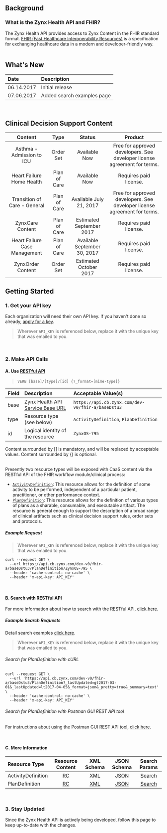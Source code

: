 ## Background

### What is the Zynx Health API and FHIR?
The Zynx Health API provides access to Zynx Content in the FHIR standard format.
[FHIR (Fast Healthcare Interoperability Resources)](http://hl7.org/fhir/summary.html) is a specification for exchanging healthcare data in a modern and developer-friendly way.
<br>
<br>
## What's New

| Date       | Description     |
| :--------- | :-------------- |
| 06.14.2017 | Initial release |
| 07.06.2017 | Added search examples page |
<br>

## Clinical Decision Support Content
**Content**|**Type**|**Status**|**Product**
:-----:|:-----:|:-----:|:-----:
Asthma - Admission to ICU|Order Set|Available Now|Free for approved developers. See developer license agreement for terms.
Heart Failure Home Health|Plan of Care|Available Now|Requires paid license.
Transition of Care - General|Plan of Care|Available July 21, 2017|Free for approved developers. See developer license agreement for terms.
ZynxCare Content|Plan of Care|Estimated September 2017|Requires paid license.
Heart Failure Case Management|Plan of Care|Available September 30, 2017|Requires paid license.
ZynxOrder Content|Order Set|Estimated October 2017|Requires paid license.

## Getting Started

### 1. Get your API key
Each organization will need their own API key. If you haven't done so already, [apply for a key](http://www.zynxhealth.com/news-resources/developer/#apply).
> Wherever `API_KEY` is referenced below, replace it with the unique key that was emailed to you.
<br>

### 2. Make API Calls

#### A. Use [RESTful API](http://hl7.org/fhir/http.html)

>```VERB [base]/[type]/[id] {?_format=[mime-type]}```

| Field | Description                              | Acceptable Value(s)                      |
| :---- | :--------------------------------------- | :--------------------------------------- |
| base  | Zynx Health API [Service Base URL](http://hl7.org/fhir/http.html#general) | `https://api.cb.zynx.com/dev-v0/fhir-a/baseDstu3` |
| type  | Resource type (see below)                | `ActivityDefinition`, `PlanDefinition`   |
| id    | Logical identity of the resource         | `ZynxOS-795`                             |

Content surrounded by [] is mandatory, and will be replaced by acceptable values.
Content surrounded by {} is optional.
<br>
<br>

Presently two resource types will be exposed with CaaS content via the RESTful API of the FHIR workflow module/clinical process:
 - [`ActivityDefinition`](http://hl7.org/fhir/activitydefinition.html): This resource allows for the definition of some activity to be performed, independent of a particular patient, practitioner, or other performance context.
 - [`PlanDefinition`](http://hl7.org/fhir/plandefinition.html): This resource allows for the definition of various types of plans as a sharable, consumable, and executable artifact. The resource is general enough to support the description of a broad range of clinical artifacts such as clinical decision support rules, order sets and protocols.

##### Example Request

> Wherever `API_KEY` is referenced below, replace it with the unique key that was emailed to you.

```
curl --request GET \
  --url https://api.cb.zynx.com/dev-v0/fhir-a/baseDstu3/PlanDefinition/ZynxOS-795 \
  --header 'cache-control: no-cache' \
  --header 'x-api-key: API_KEY'
```
<br>

#### B. Search with RESTful API
For more information about how to search with the RESTful API, [click here](https://www.hl7.org/fhir/search.html).

##### Example Search Requests
Detail search examples [click here](./search-examples.md).

> Wherever `API_KEY` is referenced below, replace it with the unique key that was emailed to you.

###### Search for PlanDefinition with cURL
```
curl --request GET \
  --url 'https://api.cb.zynx.com/dev-v0/fhir-a/baseDstu3/PlanDefinition?_lastUpdated=gt2017-03-01&_lastUpdated=lt2017-04-05&_format=json&_pretty=true&_summary=text' \
  --header 'cache-control: no-cache' \
  --header 'x-api-key: API_KEY'
```

###### Search for PlanDefinition with Postman GUI REST API tool
For instructions about using the Postman GUI REST API tool, [click here](./gui-api-request.md).

<br>

#### C. More Information
| Resource Type      |             Resource Content             |                XML Schema                |               JSON Schema                |              Search Params               |
| :----------------- | :--------------------------------------: | :--------------------------------------: | :--------------------------------------: | :--------------------------------------: |
| ActivityDefinition | [RC](http://hl7.org/fhir/activitydefinition.html#resource) | [XML](http://hl7.org/fhir/activitydefinition.xsd) | [JSON](http://hl7.org/fhir/ActivityDefinition.schema.json) | [Search](http://hl7.org/fhir/activitydefinition.html#search) |
| PlanDefinition     | [RC](http://hl7.org/fhir/plandefinition.html#resource) | [XML](http://hl7.org/fhir/plandefinition.xsd) | [JSON](http://hl7.org/fhir/PlanDefinition.schema.json) | [Search](http://hl7.org/fhir/plandefinition.html#search) |
<br>

### 3. Stay Updated
Since the Zynx Health API is actively being developed, follow this page to keep up-to-date with the changes.
